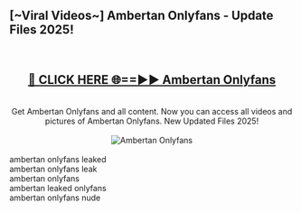 <h2>[~Viral Videos~] Ambertan Onlyfans - Update Files 2025!</h2>
<br>
<div align="center">
<h2><a href="https://betterlinks.top/A2PfLJ" rel="nofollow">🔴 CLICK HERE 🌐==►► Ambertan Onlyfans</a></h2>
<br>
Get Ambertan Onlyfans and all content. Now you can access all videos and pictures of Ambertan Onlyfans. New Updated Files 2025!
<br>
<br>
<a href="https://betterlinks.top/A2PfLJ" rel="nofollow" data-target="animated-image.originalLink"><img src="https://i.ibb.co.com/WyWwxjT/player-gif2.gif" alt="Ambertan Onlyfans" style="max-width: 100%; display: inline-block;" data-target="animated-image.originalImage"></a>
</div>
<br>
ambertan onlyfans leaked<br>
ambertan onlyfans leak<br>
ambertan onlyfans<br>
ambertan leaked onlyfans<br>
ambertan onlyfans nude
